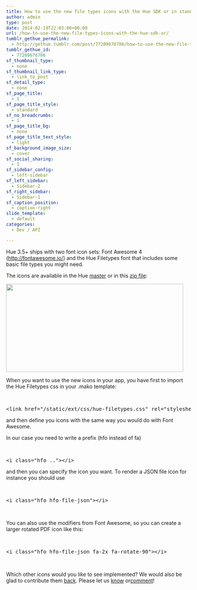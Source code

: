 ```yaml
---
title: How to use the new file types icons with the Hue SDK or in standalone
author: admin
type: post
date: 2014-02-19T22:03:00+00:00
url: /how-to-use-the-new-file-types-icons-with-the-hue-sdk-or/
tumblr_gethue_permalink:
  - http://gethue.tumblr.com/post/77209676786/how-to-use-the-new-file-types-icons-with-the-hue-sdk-or
tumblr_gethue_id:
  - 77209676786
sf_thumbnail_type:
  - none
sf_thumbnail_link_type:
  - link_to_post
sf_detail_type:
  - none
sf_page_title:
  - 1
sf_page_title_style:
  - standard
sf_no_breadcrumbs:
  - 1
sf_page_title_bg:
  - none
sf_page_title_text_style:
  - light
sf_background_image_size:
  - cover
sf_social_sharing:
  - 1
sf_sidebar_config:
  - left-sidebar
sf_left_sidebar:
  - Sidebar-2
sf_right_sidebar:
  - Sidebar-1
sf_caption_position:
  - caption-right
slide_template:
  - default
categories:
  - Dev / API

---
```

<p id="docs-internal-guid-2d78f639-4c29-7375-9428-f6c418c4470f">
  <span>Hue 3.5+ ships with two font icon sets: Font Awesome 4 (</span><a href="http://fontawesome.io/">http://fontawesome.io/</a><span>) and the Hue Filetypes font that includes some basic file types you might need.</span>
</p>

The icons are available in the Hue [master][1] or in this [zip file][2]:

<img alt="" src="https://lh4.googleusercontent.com/43JXsa-J7epO0SzwjzPMQRCRM-2_EJLjiebZ___F6MDwIRAAg7MjfhYM21EKZgwECq2SKDcn-48-TI9DlJfvHRQabEEMyoFZZODBDMPL2Vi7cOo0wJ8PcTO9sQ" width="483px;" height="240px;" />

When you want to use the new icons in your app, you have first to import the Hue Filetypes css in your .mako template:

&nbsp;

<pre class="code">&lt;link href="/static/ext/css/hue-filetypes.css" rel="stylesheet"&gt;</pre>

and then define you icons with the same way you would do with Font Awesome.

<span>In our case you need to write a prefix (</span><span>hfo</span> <span>instead of </span><span>fa)</span>

&nbsp;

<pre class="code">&lt;i class="hfo .."&gt;&lt;/i&gt;</pre>

and then you can specify the icon you want. To render a JSON file icon for instance you should use

&nbsp;

<pre class="code">&lt;i class="hfo hfo-file-json"&gt;&lt;/i&gt;</pre>

&nbsp;

<span>You can also use the modifiers from Font Awesome, so you can create a larger rotated PDF icon like this:</span>

&nbsp;

<pre class="code">&lt;i class="hfo hfo-file-json fa-2x fa-rotate-90"&gt;&lt;/i&gt;</pre>

&nbsp;

<span>Which other icons would you like to see implemented? We would also be glad to contribute them </span>[<span>back</span>][2]<span>. Please let us </span>[<span>know</span>][3] <span>or</span>[<span>comment</span>][4]<span>!</span>

&nbsp;

 [1]: https://github.com/cloudera/hue
 [2]: https://cdn.gethue.com/downloads/HueFiletypes.zip
 [3]: http://groups.google.com/a/cloudera.org/group/hue-user
 [4]: https://twitter.com/gethue
